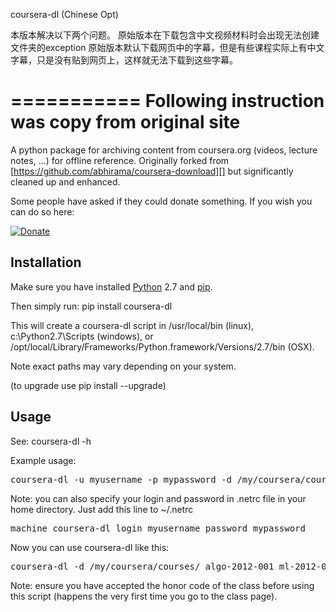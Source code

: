 coursera-dl (Chinese Opt)

本版本解决以下两个问题。
原始版本在下载包含中文视频材料时会出现无法创建文件夹的exception
原始版本默认下载网页中的字幕，但是有些课程实际上有中文字幕，只是没有贴到网页上，这样就无法下载到这些字幕。

===========
Following instruction was copy from original site
===========

A python package for archiving content from coursera.org (videos,
lecture notes, ...) for offline reference. Originally forked from
[https://github.com/abhirama/coursera-download][] but significantly
cleaned up and enhanced.

Some people have asked if they could donate something. If you wish you can do so here:

[![Donate](https://www.paypalobjects.com/en_US/i/btn/btn_donate_LG.gif)](https://www.paypal.com/cgi-bin/webscr?cmd=_donations&business=A6HCYM6JBJY5N&lc=US&item_name=Dirk%20Gorissen&currency_code=GBP&bn=PP%2dDonationsBF%3abtn_donate_LG%2egif%3aNonHosted)

Installation
------------

Make sure you have installed [Python][] 2.7 and [pip][].

Then simply run: pip install coursera-dl

This will create a coursera-dl script in /usr/local/bin (linux), 
c:\\Python2.7\\Scripts (windows), or /opt/local/Library/Frameworks/Python.framework/Versions/2.7/bin (OSX).

Note exact paths may vary depending on your system.

(to upgrade use pip install --upgrade)

Usage
-----

See: coursera-dl -h

Example usage:

<pre>
coursera-dl -u myusername -p mypassword -d /my/coursera/courses/ algo-2012-001 ml-2012-002
</pre>

Note: you can also specify your login and password in .netrc file in your home directory.
Just add this line to ~/.netrc
<pre>
machine coursera-dl login myusername password mypassword
</pre>

Now you can use coursera-dl like this:

<pre>
coursera-dl -d /my/coursera/courses/ algo-2012-001 ml-2012-002
</pre>

Note: ensure you have accepted the honor code of the class before using
this script (happens the very first time you go to the class page).

  [https://github.com/abhirama/coursera-download]: https://github.com/abhirama/coursera-download
  [Python]: http://www.python.org/download/
  [pip]: http://www.pip-installer.org/en/latest/installing.html
